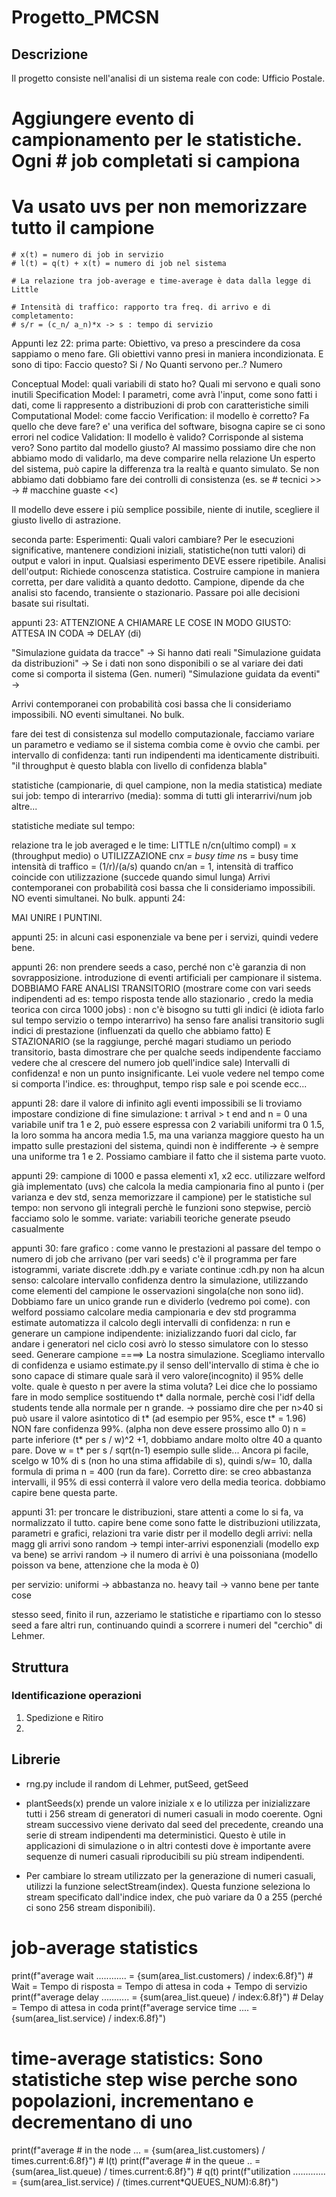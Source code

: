 # Progetto_PMCSN

## Descrizione
Il progetto consiste nell'analisi di un sistema reale con code: Ufficio Postale.


# Aggiungere evento di campionamento per le statistiche. Ogni # job completati si campiona
# Va usato uvs per non memorizzare tutto il campione

    # x(t) = numero di job in servizio
    # l(t) = q(t) + x(t) = numero di job nel sistema

    # La relazione tra job-average e time-average è data dalla legge di Little

    # Intensità di traffico: rapporto tra freq. di arrivo e di completamento:
    # s/r = (c_n/ a_n)*x -> s : tempo di servizio


Appunti lez 22:
prima parte:
Obiettivo, va preso a prescindere da cosa sappiamo o meno fare.
Gli obiettivi vanno presi in maniera incondizionata. E sono di tipo:
Faccio questo? Si / No
Quanti servono per..? Numero

Conceptual Model: quali variabili di stato ho? Quali mi servono e quali sono inutili
Specification Model: I parametri, come avrà l'input, come sono fatti i dati, come li rappresento a distribuzioni di prob con caratteristiche simili
Computational Model: come faccio
Verification: il modello è corretto? Fa quello che deve fare? e' una verifica del software, bisogna capire se ci sono errori nel codice
Validation: Il modello è valido? Corrisponde al sistema vero? Sono partito dal modello giusto? Al massimo possiamo dire che non abbiamo modo di validarlo, ma deve comparire nella relazione
            Un esperto del sistema, può capire la differenza tra la realtà e quanto simulato.
            Se non abbiamo dati dobbiamo fare dei controlli di consistenza (es. se # tecnici >> -> # macchine guaste <<) 

Il modello deve essere i più semplice possibile, niente di inutile, scegliere il giusto livello di astrazione.

seconda parte:
Esperimenti: Quali valori cambiare? Per le esecuzioni significative, mantenere condizioni iniziali, statistiche(non tutti valori) di output e valori in input. 
Qualsiasi esperimento DEVE essere ripetibile.
Analisi dell'output: Richiede conoscenza statistica.
    Costruire campione in maniera corretta, per dare validità a quanto dedotto.
    Campione, dipende da che analisi sto facendo, transiente o stazionario.
Passare poi alle decisioni basate sui risultati.

appunti 23:
ATTENZIONE A CHIAMARE LE COSE IN MODO GIUSTO: ATTESA IN CODA => DELAY (di)

"Simulazione guidata da tracce" -> Si hanno dati reali 
"Simulazione guidata da distribuzioni" -> Se i dati non sono disponibili o se al variare dei dati come si comporta il sistema (Gen. numeri)
"Simulazione guidata da eventi" ->

Arrivi contemporanei con probabilità cosi bassa che li consideriamo impossibili. NO eventi simultanei. No bulk. 

fare dei test di consistenza sul modello computazionale, facciamo variare un parametro e vediamo se il sistema combia come è ovvio che cambi.
per intervallo di confidenza: tanti run indipendenti ma identicamente distribuiti.
"il throughput è questo blabla con livello di confidenza blabla"

statistiche (campionarie, di quel campione, non la media statistica) mediate sui job: 
tempo di interarrivo (media): somma di tutti gli interarrivi/num job
altre...

statistiche mediate sul tempo:

relazione tra le job averaged e le time: LITTLE
n/cn(ultimo compl) = x (throughput medio) o UTILIZZAZIONE
cn*x = busy time
n*s = busy time
intensità di traffico = (1/r)/(a/s)
quando cn/an = 1, intensità di traffico coincide con utilizzazione (succede quando simul lunga)
Arrivi contemporanei con probabilità cosi bassa che li consideriamo impossibili. NO eventi simultanei. No bulk.
appunti 24:

MAI UNIRE I PUNTINI.

appunti 25:
in alcuni casi esponenziale va bene per i servizi, quindi vedere bene.

appunti 26:
non prendere seeds a caso, perché non c'è garanzia di non sovrapposizione.
introduzione di eventi artificiali per campionare il sistema.
DOBBIAMO FARE ANALISI TRANSITORIO (mostrare come con vari seeds indipendenti ad es: tempo risposta tende allo stazionario
, credo la media teorica con circa 1000 jobs)
: non c'è bisogno su tutti gli indici (è idiota farlo sul tempo servizio o tempo interarrivo)
ha senso fare analisi transitorio sugli indici di prestazione (influenzati da quello che abbiamo fatto)
E STAZIONARIO (se la raggiunge, perché magari studiamo un periodo transitorio, basta dimostrare che per qualche seeds indipendente 
facciamo vedere che al crescere del numero job quell'indice sale)
Intervalli di confidenza! e non un punto insignificante.
Lei vuole vedere nel tempo come si comporta l'indice. es: throughput, tempo risp sale e poi scende ecc...

appunti 28:
dare il valore di infinito agli eventi impossibili se li troviamo
impostare condizione di fine simulazione: t arrival > t end and n = 0
una variabile unif tra 1 e 2, può essere espressa con 2 variabili uniformi tra 0 1.5, la loro somma ha ancora media 1.5, ma una varianza maggiore
questo ha un impatto sulle prestazioni del sistema, quindi non è indifferente -> è sempre una uniforme tra 1 e 2.
Possiamo cambiare il fatto che il sistema parte vuoto.

appunti 29:
campione di 1000 e passa elementi x1, x2 ecc.
utilizzare welford già implementato (uvs) che calcola la media campionaria fino al punto i (per varianza e dev std, senza memorizzare il campione)
per le statistiche sul tempo: non servono gli integrali perchè le funzioni sono stepwise, perciò facciamo solo le somme.
variate: variabili teoriche generate pseudo casualmente

appunti 30:
fare grafico : come vanno le prestazioni al passare del tempo o numero di job che arrivano (per vari seeds)
c'è il programma per fare istogrammi, variate discrete :ddh.py e variate continue :cdh.py
non ha alcun senso: calcolare intervallo confidenza dentro la simulazione, utilizzando come elementi del campione
le osservazioni singola(che non sono iid). Dobbiamo fare un unico grande run e dividerlo (vedremo poi come).
con welford possiamo calcolare media campionaria e dev std
programma estimate automatizza il calcolo degli intervalli di confidenza: n run e generare un campione indipendente:
inizializzando fuori dal ciclo, far andare i generatori nel ciclo cosi avrò lo stesso simulatore con lo stesso seed.
Generare campione ====> La nostra simulazione. Scegliamo intervallo di confidenza e usiamo estimate.py
il senso dell'intervallo di stima è che io sono capace di stimare quale sarà il vero valore(incognito) il 95% delle volte.
quale è questo n per avere la stima voluta? Lei dice che lo possiamo fare in modo semplice sostituendo t* dalla normale, perchè
cosi l'idf della students tende alla normale per n grande. -> possiamo dire che per n>40 si può usare il valore asintotico di t*
(ad esempio per 95%, esce t* = 1.96)
NON fare confidenza 99%. (alpha non deve essere prossimo allo 0)
n = parte inferiore (t* per s / w)^2 +1, dobbiamo andare molto oltre 40 a quanto pare. Dove w = t* per s / sqrt(n-1)
esempio sulle slide... Ancora pi facile, scelgo w 10% di s (non ho una stima affidabile di s), quindi s/w= 10, dalla formula di prima
n = 400 (run da fare).
Corretto dire: se creo abbastanza intervalli, il 95% di essi conterrà il valore vero della media teorica.
dobbiamo capire bene questa parte.

appunti 31:
per troncare le distribuzioni, stare attenti a come lo si fa, va normalizzato il tutto.
capire bene come sono fatte le distribuzioni utilizzata, parametri e grafici, relazioni tra varie distr
per il modello degli arrivi: nella magg gli arrivi sono random -> tempi inter-arrivi esponenziali (modello exp va bene)
se arrivi random -> il numero di arrivi è una poissoniana (modello poisson va bene, attenzione che la moda è 0)

per servizio: uniformi -> abbastanza no.
heavy tail -> vanno bene per tante cose

stesso seed, finito il run, azzeriamo le statistiche e ripartiamo con lo stesso seed a fare altri run, continuando quindi 
a scorrere i numeri del "cerchio" di Lehmer.


## Struttura
### Identificazione operazioni
1. Spedizione e Ritiro
2. 

## Librerie 
- rng.py include il random di Lehmer, putSeed, getSeed


- plantSeeds(x) prende un valore iniziale x e lo utilizza per inizializzare tutti i 256 stream di generatori di numeri casuali in modo coerente. Ogni stream successivo viene derivato dal seed del precedente, creando una serie di stream indipendenti ma deterministici. Questo è utile in applicazioni di simulazione o in altri contesti dove è importante avere sequenze di numeri casuali riproducibili su più stream indipendenti.
- Per cambiare lo stream utilizzato per la generazione di numeri casuali, utilizzi la funzione selectStream(index). Questa funzione seleziona lo stream specificato dall'indice index, che può variare da 0 a 255 (perché ci sono 256 stream disponibili).


# job-average statistics
print(f"average wait ............ = {sum(area_list.customers) / index:6.8f}")  # Wait = Tempo di risposta = Tempo di attesa in coda + Tempo di servizio
print(f"average delay ........... = {sum(area_list.queue) / index:6.8f}")  # Delay = Tempo di attesa in coda
print(f"average service time .... = {sum(area_list.service) / index:6.8f}")

# time-average statistics: Sono statistiche step wise perche sono popolazioni, incrementano e decrementano di uno
print(f"average # in the node ... = {sum(area_list.customers) / times.current:6.8f}")  # l(t)
print(f"average # in the queue .. = {sum(area_list.queue) / times.current:6.8f}")  # q(t)
print(f"utilization ............. = {sum(area_list.service) / (times.current*QUEUES_NUM):6.8f}")